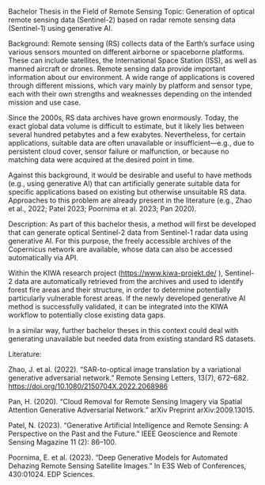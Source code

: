 Bachelor Thesis in the Field of Remote Sensing
Topic:
Generation of optical remote sensing data (Sentinel-2) based on radar remote sensing data (Sentinel-1) using generative AI.

Background:
Remote sensing (RS) collects data of the Earth’s surface using various sensors mounted on different airborne or spaceborne platforms. These can include satellites, the International Space Station (ISS), as well as manned aircraft or drones. Remote sensing data provide important information about our environment. A wide range of applications is covered through different missions, which vary mainly by platform and sensor type, each with their own strengths and weaknesses depending on the intended mission and use case.

Since the 2000s, RS data archives have grown enormously. Today, the exact global data volume is difficult to estimate, but it likely lies between several hundred petabytes and a few exabytes. Nevertheless, for certain applications, suitable data are often unavailable or insufficient—e.g., due to persistent cloud cover, sensor failure or malfunction, or because no matching data were acquired at the desired point in time.

Against this background, it would be desirable and useful to have methods (e.g., using generative AI) that can artificially generate suitable data for specific applications based on existing but otherwise unsuitable RS data. Approaches to this problem are already present in the literature (e.g., Zhao et al., 2022; Patel 2023; Poornima et al. 2023; Pan 2020).

Description:
As part of this bachelor thesis, a method will first be developed that can generate optical Sentinel-2 data from Sentinel-1 radar data using generative AI. For this purpose, the freely accessible archives of the Copernicus network are available, whose data can also be accessed automatically via API.

Within the KIWA research project (https://www.kiwa-projekt.de/
), Sentinel-2 data are automatically retrieved from the archives and used to identify forest fire areas and their structure, in order to determine potentially particularly vulnerable forest areas. If the newly developed generative AI method is successfully validated, it can be integrated into the KIWA workflow to potentially close existing data gaps.

In a similar way, further bachelor theses in this context could deal with generating unavailable but needed data from existing standard RS datasets.

Literature:

Zhao, J. et al. (2022). “SAR-to-optical image translation by a variational generative adversarial network.” Remote Sensing Letters, 13(7), 672–682. https://doi.org/10.1080/2150704X.2022.2068986

Pan, H. (2020). “Cloud Removal for Remote Sensing Imagery via Spatial Attention Generative Adversarial Network.” arXiv Preprint arXiv:2009.13015.

Patel, N. (2023). “Generative Artificial Intelligence and Remote Sensing: A Perspective on the Past and the Future.” IEEE Geoscience and Remote Sensing Magazine 11 (2): 86–100.

Poornima, E. et al. (2023). “Deep Generative Models for Automated Dehazing Remote Sensing Satellite Images.” In E3S Web of Conferences, 430:01024. EDP Sciences.